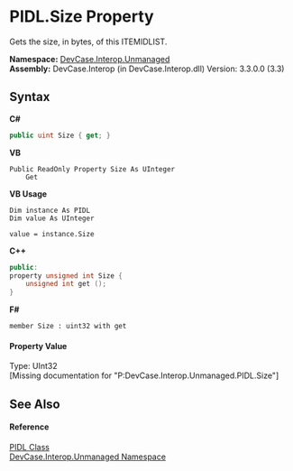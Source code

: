 # PIDL.Size Property 
 

Gets the size, in bytes, of this ITEMIDLIST.

**Namespace:**&nbsp;<a href="N_DevCase_Interop_Unmanaged">DevCase.Interop.Unmanaged</a><br />**Assembly:**&nbsp;DevCase.Interop (in DevCase.Interop.dll) Version: 3.3.0.0 (3.3)

## Syntax

**C#**<br />
``` C#
public uint Size { get; }
```

**VB**<br />
``` VB
Public ReadOnly Property Size As UInteger
	Get
```

**VB Usage**<br />
``` VB Usage
Dim instance As PIDL
Dim value As UInteger

value = instance.Size

```

**C++**<br />
``` C++
public:
property unsigned int Size {
	unsigned int get ();
}
```

**F#**<br />
``` F#
member Size : uint32 with get

```


#### Property Value
Type: UInt32<br />\[Missing <value> documentation for "P:DevCase.Interop.Unmanaged.PIDL.Size"\]

## See Also


#### Reference
<a href="T_DevCase_Interop_Unmanaged_PIDL">PIDL Class</a><br /><a href="N_DevCase_Interop_Unmanaged">DevCase.Interop.Unmanaged Namespace</a><br />